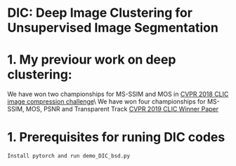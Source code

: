 # DIC: Deep Image Clustering for Unsupervised Image Segmentation
# 1. My previour work on deep clustering:
We have won two championships for MS-SSIM and MOS in [CVPR 2018 CLIC image compression challenge](http://openaccess.thecvf.com/content_cvpr_2018_workshops/papers/w50/Zhou_Variational_Autoencoder_for_CVPR_2018_paper.pdf)\\
We have won four championships for MS-SSIM, MOS, PSNR and Transparent Track [CVPR 2019 CLIC Winner Paper](http://openaccess.thecvf.com/content_CVPRW_2019/papers/CLIC%202019/Zhou_End-to-end_Optimized_Image_Compression_with_Attention_Mechanism_CVPRW_2019_paper.pdf)

# 1. Prerequisites for runing DIC codes
```
Install pytorch and run demo_DIC_bsd.py
